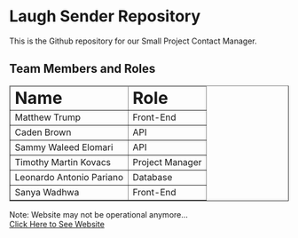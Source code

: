 <h1>Laugh Sender Repository</h1>

This is the Github repository for our Small Project Contact Manager.

<h2>Team Members and Roles</h2>
<table border="1">
 <thead>
  <tr>
    <td><b style="font-size:30px">Name</td>
    <td><b style="font-size:30px">Role</td>
  </tr>
 </thead>     
 <tr>
    <td>Matthew Trump</td>
    <td>Front-End</td>
 </tr>
  <tr>
    <td>Caden Brown</td>
    <td>API</td>
 </tr>
  <tr>
    <td>Sammy Waleed Elomari</td>
    <td>API</td>
 </tr>
  <tr>
    <td>Timothy Martin Kovacs</td>
    <td>Project Manager</td>
 </tr>
  <tr>
    <td>Leonardo Antonio Pariano</td>
    <td>Database</td>
 </tr>
  <tr>
    <td>Sanya Wadhwa</td>
    <td>Front-End</td>
 </tr>
</table>

Note: Website may not be operational anymore...</br>
[Click Here to See Website](http://laughsender.com)
